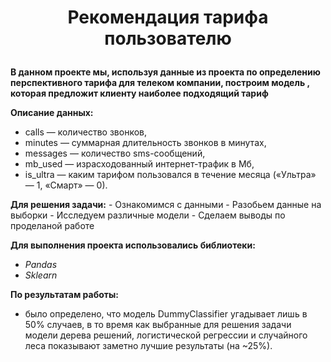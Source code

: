 # <p style="text-align: center;"> Рекомендация тарифа пользователю </p>

**В данном проекте мы, используя данные из проекта по определению перспективного тарифа для телеком компании, построим модель , которая предложит клиенту наиболее подходящий тариф**

**Описание данных:**
- сalls — количество звонков,
- minutes — суммарная длительность звонков в минутах,
- messages — количество sms-сообщений,
- mb_used — израсходованный интернет-трафик в Мб,
- is_ultra — каким тарифом пользовался в течение месяца («Ультра» — 1, «Смарт» — 0).
    
**Для решения задачи:** 
    - Ознакомимся с данными
    - Разобьем данные на выборки
    - Исследуем различные модели
    - Сделаем выводы по проделаной работе

**Для выполнения проекта использовались библиотеки:**  
- *Pandas*  
- *Sklearn*  


**По результатам работы:**  
- было определено, что модель DummyClassifier угадывает лишь в 50% случаев, в то время как выбранные для решения задачи модели дерева решений, логистической регрессии и случайного леса показывают заметно лучшие результаты (на ~25%).
